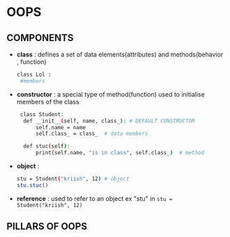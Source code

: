 # OOPS

## COMPONENTS 
- **class** : defines a set of data elements(attributes) and methods(behavior , function)
  ``` bash
  class Lol :
   #members
  ```
- **constructor** : a special type of method(function) used to initialise members of the class 
  ``` bash
   class Student:
    def __init__(self, name, class_): # DEFAULT CONSTRUCTOR 
        self.name = name
        self.class_ = class_  # data members

    def stuc(self):
        print(self.name, "is in class", self.class_)  # method

  ```
- **object** :
  ``` bash
  stu = Student("kriish", 12) # object 
  stu.stuc()
  ``` 
- **reference** : used to refer to an object ex "stu" in  `stu = Student("kriish", 12)`

## PILLARS OF OOPS
  
